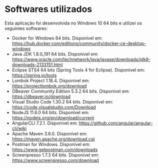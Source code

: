 # Softwares utilizados

Esta aplicação foi desenvolvida no Windows 10 64 bits e utilizei os seguintes softwares:

* Docker for Windows 64 bits. Disponível em: https://hub.docker.com/editions/community/docker-ce-desktop-windows
* Java JDK 1.8.0_191 64 bits. Disponível em: https://www.oracle.com/technetwork/java/javase/downloads/jdk8-downloads-2133151.html
* Eclipse STS4 64 bits (Spring Tools 4 for Eclipse). Disponível em: https://spring.io/tools
* Lombok Project 1.18.4. Disponível em: https://projectlombok.org/download
* DBeaver Community Edition 5.3.2 64 bits. Disponível em: https://dbeaver.io/download
* Visual Studio Code 1.30.2 64 bits. Disponível em: https://code.visualstudio.com/Download
* NodeJS 11.6.0 64 bits. Disponível em: https://nodejs.org/en/download/current
* AngularCLI 7.2.1. Disponível em: https://github.com/angular/angular-cli/wiki
* Apache Maven 3.6.0. Disponível em: https://maven.apache.org/download.cgi
* Postman for Windows. Disponível em: https://www.getpostman.com/downloads
* Screenpresso 1.7.3 64 bits. Disponível em: https://www.screenpresso.com/download